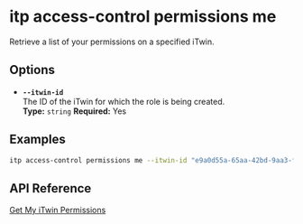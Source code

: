 # itp access-control permissions me

Retrieve a list of your permissions on a specified iTwin.

## Options

- **`--itwin-id`**  
  The ID of the iTwin for which the role is being created.  
  **Type:** `string` **Required:** Yes

## Examples

```bash
itp access-control permissions me --itwin-id "e9a0d55a-65aa-42bd-9aa3-fd1c68d5e7b5"
```

## API Reference

[Get My iTwin Permissions](https://developer.bentley.com/apis/access-control-v2/operations/get-iTwin-permissions/)
